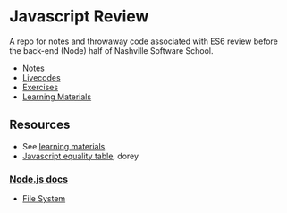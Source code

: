 # Javascript Review

A repo for notes and throwaway code associated with ES6 review before the back-end (Node) half of Nashville Software School.

- [Notes](notes)
- [Livecodes](livecodes)
- [Exercises](exercises)
- [Learning Materials](learning-materials)

## Resources

- See [learning materials](learning-materials).
- [Javascript equality table](https://dorey.github.io/JavaScript-Equality-Table/), dorey

### [Node.js docs](https://nodejs.org/api)

- [File System](https://nodejs.org/api/fs.html#fs_file_system)